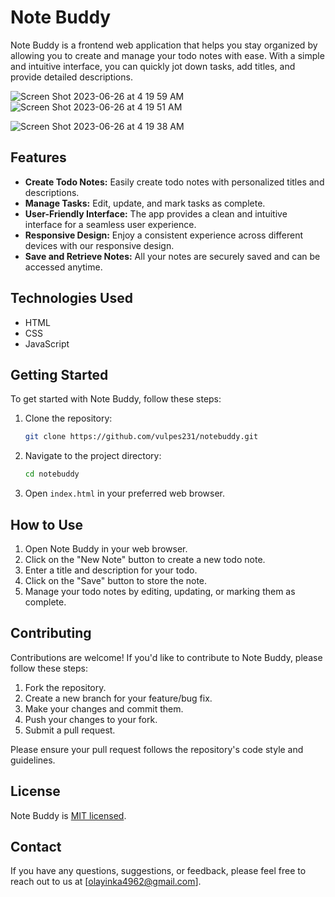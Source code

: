 # Note Buddy

Note Buddy is a frontend web application that helps you stay organized by allowing you to create and manage your todo notes with ease. With a simple and intuitive interface, you can quickly jot down tasks, add titles, and provide detailed descriptions.

![Screen Shot 2023-06-26 at 4 19 59 AM](https://github.com/vulpes231/notebuddy/assets/94878993/e7323ede-2e0c-42ff-95eb-ce960bc5a526)
![Screen Shot 2023-06-26 at 4 19 51 AM](https://github.com/vulpes231/notebuddy/assets/94878993/5ffc8521-f9ee-463e-b6f3-88e31df6a6dc)

![Screen Shot 2023-06-26 at 4 19 38 AM](https://github.com/vulpes231/notebuddy/assets/94878993/617ee452-aafd-4162-ba2c-abff65baa6e7)

## Features

- **Create Todo Notes:** Easily create todo notes with personalized titles and descriptions.
- **Manage Tasks:** Edit, update, and mark tasks as complete.
- **User-Friendly Interface:** The app provides a clean and intuitive interface for a seamless user experience.
- **Responsive Design:** Enjoy a consistent experience across different devices with our responsive design.
- **Save and Retrieve Notes:** All your notes are securely saved and can be accessed anytime.

## Technologies Used

- HTML
- CSS
- JavaScript

## Getting Started

To get started with Note Buddy, follow these steps:

1. Clone the repository:

   ```bash
   git clone https://github.com/vulpes231/notebuddy.git
   ```

2. Navigate to the project directory:

   ```bash
   cd notebuddy
   ```

3. Open `index.html` in your preferred web browser.

## How to Use

1. Open Note Buddy in your web browser.
2. Click on the "New Note" button to create a new todo note.
3. Enter a title and description for your todo.
4. Click on the "Save" button to store the note.
5. Manage your todo notes by editing, updating, or marking them as complete.

## Contributing

Contributions are welcome! If you'd like to contribute to Note Buddy, please follow these steps:

1. Fork the repository.
2. Create a new branch for your feature/bug fix.
3. Make your changes and commit them.
4. Push your changes to your fork.
5. Submit a pull request.

Please ensure your pull request follows the repository's code style and guidelines.

## License

Note Buddy is [MIT licensed](LICENSE).

## Contact

If you have any questions, suggestions, or feedback, please feel free to reach out to us at [olayinka4962@gmail.com].
